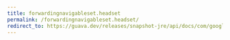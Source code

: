 ```yaml
---
title: forwardingnavigableset.headset
permalink: /forwardingnavigableset.headset/
redirect_to: https://guava.dev/releases/snapshot-jre/api/docs/com/google/common/collect/ForwardingNavigableSet.html#headSet-E-boolean-
---
```

